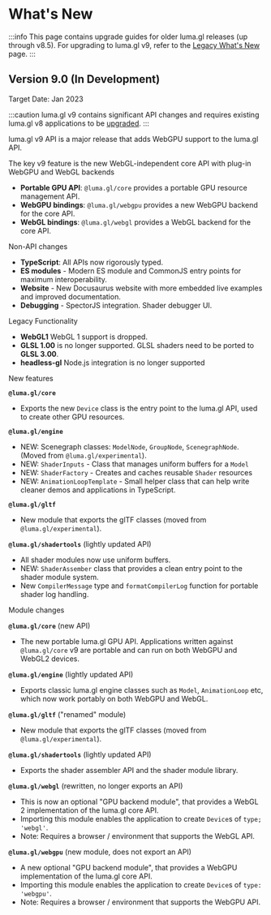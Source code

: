 # What's New

:::info
This page contains upgrade guides for older luma.gl releases (up through v8.5). For upgrading to luma.gl v9, refer to the  [Legacy What's New](/docs/legacy/legacy-upgrade-guide) page.
:::

## Version 9.0 (In Development)

Target Date: Jan 2023

:::caution
luma.gl v9 contains significant API changes and requires existing luma.gl v8 applications to be [upgraded](/docs/upgrade-guide).
:::

luma.gl v9 API is a major release that adds WebGPU support to the luma.gl API.

The key v9 feature is the new WebGL-independent core API with plug-in WebGPU and WebGL backends

- **Portable GPU API**: `@luma.gl/core` provides a portable GPU resource management API.
- **WebGPU bindings**: `@luma.gl/webgpu` provides a new WebGPU backend for the core API.
- **WebGL bindings**: `@luma.gl/webgl` provides a WebGL backend for the core API.

Non-API changes

- **TypeScript**: All APIs now rigorously typed.
- **ES modules** - Modern ES module and CommonJS entry points for maximum interoperability.
- **Website** - New Docusaurus website with more embedded live examples and improved documentation.
- **Debugging** - SpectorJS integration. Shader debugger UI.

Legacy Functionality

- **WebGL1** WebGL 1 support is dropped.
- **GLSL 1.00** is  no longer supported. GLSL shaders need to be ported to **GLSL 3.00**.
- **headless-gl** Node.js integration is no longer supported

New features

**`@luma.gl/core`**

- Exports the new `Device` class is the entry point to the luma.gl API, used to create other GPU resources.

**`@luma.gl/engine`**

- NEW: Scenegraph classes: `ModelNode`, `GroupNode`, `ScenegraphNode`. (Moved from `@luma.gl/experimental`).
- NEW: `ShaderInputs` - Class that manages uniform buffers for a `Model`
- NEW: `ShaderFactory` - Creates and caches reusable `Shader` resources
- NEW: `AnimationLoopTemplate` - Small helper class that can help write cleaner demos and applications in TypeScript.

**`@luma.gl/gltf`**

- New module that exports the glTF classes (moved from `@luma.gl/experimental`).

**`@luma.gl/shadertools`** (lightly updated API)

- All shader modules now use uniform buffers.
- NEW: `ShaderAssember` class that provides a clean entry point to the shader module system.
- New `CompilerMessage` type and `formatCompilerLog` function for portable shader log handling.

Module changes

**`@luma.gl/core`** (new API)

- The new portable luma.gl GPU API. Applications written against `@luma.gl/core` v9 are portable and can run on both WebGPU and WebGL2 devices.

**`@luma.gl/engine`** (lightly updated API)

- Exports classic luma.gl engine classes such as `Model`, `AnimationLoop` etc, which now work portably on both WebGPU and WebGL. 

**`@luma.gl/gltf`** ("renamed" module)

- New module that exports the glTF classes (moved from `@luma.gl/experimental`).

**`@luma.gl/shadertools`** (lightly updated API)

- Exports the shader assembler API and the shader module library.

**`@luma.gl/webgl`** (rewritten, no longer exports an API)

- This is now an optional "GPU backend module", that provides a WebGL 2 implementation of the luma.gl core API. 
- Importing this module enables the application to create `Device`s of `type; 'webgl'`.
- Note: Requires a browser / environment that supports the WebGL API.

**`@luma.gl/webgpu`** (new module, does not export an API)

- A new optional "GPU backend module", that provides a WebGPU implementation of the luma.gl core API. 
- Importing this module enables the application to create `Device`s of `type: 'webgpu'`.
- Note: Requires a browser / environment that supports the WebGPU API.
